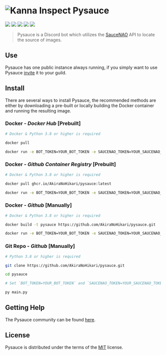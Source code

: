 # ![Kanna Inspect][logo] **Pysauce**
![](https://img.shields.io/github/workflow/status/AkiraNoHikari/pysauce/Docker%20Image%20CI?logo=github&style=flat-square)
![](https://img.shields.io/badge/version-0.1.0-green.svg?style=flat-square)
![](https://img.shields.io/badge/python-3.8-blue?style=flat-square)
![](https://img.shields.io/github/license/AkiraNoHikari/pysauce?color=blue&style=flat-square)
![](https://img.shields.io/discord/923228837968511056?color=5865F2&style=flat-square)

> Pysauce is a Discord bot which utilizes the [SauceNAO][sauce_nao] API to locate the source of images.

## Use
Pysauce has one public instance always running, if you simply want to use Pysauce [invite][pysauce_invite] it to your guild.

## Install
There are several ways to install Pysauce, the recommended methods are either by downloading a pre-built or locally building the Docker container and running the resulting image.

### **Docker** - *Docker Hub* [Prebuilt]
```sh
# Docker & Python 3.8 or higher is required

docker pull

docker run -e BOT_TOKEN=YOUR_BOT_TOKEN -e SAUCENAO_TOKEN=YOUR_SAUCENAO_TOKEN pysauce
```

### **Docker** - *Github Container Registry* [Prebuilt]
```sh
# Docker & Python 3.8 or higher is required

docker pull ghcr.io/AkiraNoHikari/pysauce:latest

docker run -e BOT_TOKEN=YOUR_BOT_TOKEN -e SAUCENAO_TOKEN=YOUR_SAUCENAO_TOKEN pysauce
```

### **Docker** - *Github* [Manually]
```sh
# Docker & Python 3.8 or higher is required

docker build -t pysauce https://github.com/AkiraNoHikari/pysauce.git

docker run -e BOT_TOKEN=YOUR_BOT_TOKEN -e SAUCENAO_TOKEN=YOUR_SAUCENAO_TOKEN pysauce
```


### **Git Repo** - *Github* [Manually]
```sh
# Python 3.8 or higher is required

git clone https://github.com/AkiraNoHikari/pysauce.git

cd pysauce

# Set `BOT_TOKEN=YOUR_BOT_TOKEN` and `SAUCENAO_TOKEN=YOUR_SAUCENAO_TOKEN` environment variables before running

py main.py
```


## Getting Help
The Pysauce community can be found [here][discord].

## License
Pysauce is distributed under the terms of the [MIT](LICENSE) license.

[logo]: https://cdn.discordapp.com/emojis/585556199924170761.png?size=60
[sauce_nao]: https://saucenao.com/
[discord]: https://discord.gg/Dr7CktccPC
[pysauce_invite]: https://discord.com/api/oauth2/authorize?client_id=922926032917495839&permissions=139586710528&scope=applications.commands%20bot